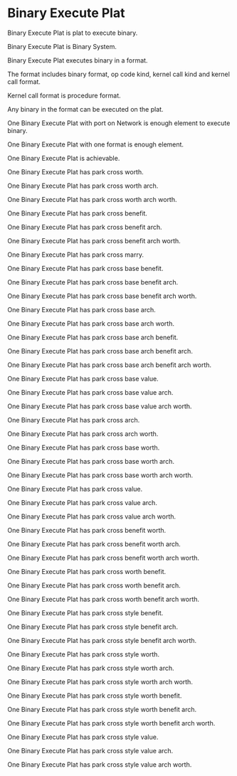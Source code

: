 # Binary Execute Plat

Binary Execute Plat is plat to execute binary.

Binary Execute Plat is Binary System.

Binary Execute Plat executes binary in a format.

The format includes binary format, op code kind, kernel call kind and kernel call format.

Kernel call format is procedure format.

Any binary in the format can be executed on the plat.

One Binary Execute Plat with port on Network is enough element to execute binary.

One Binary Execute Plat with one format is enough element.

One Binary Execute Plat is achievable.

One Binary Execute Plat has park cross worth.

One Binary Execute Plat has park cross worth arch.

One Binary Execute Plat has park cross worth arch worth.

One Binary Execute Plat has park cross benefit.

One Binary Execute Plat has park cross benefit arch.

One Binary Execute Plat has park cross benefit arch worth.

One Binary Execute Plat has park cross marry.

One Binary Execute Plat has park cross base benefit.

One Binary Execute Plat has park cross base benefit arch.

One Binary Execute Plat has park cross base benefit arch worth.

One Binary Execute Plat has park cross base arch.

One Binary Execute Plat has park cross base arch worth.

One Binary Execute Plat has park cross base arch benefit.

One Binary Execute Plat has park cross base arch benefit arch.

One Binary Execute Plat has park cross base arch benefit arch worth.

One Binary Execute Plat has park cross base value.

One Binary Execute Plat has park cross base value arch.

One Binary Execute Plat has park cross base value arch worth.

One Binary Execute Plat has park cross arch.

One Binary Execute Plat has park cross arch worth.

One Binary Execute Plat has park cross base worth.

One Binary Execute Plat has park cross base worth arch.

One Binary Execute Plat has park cross base worth arch worth.

One Binary Execute Plat has park cross value.

One Binary Execute Plat has park cross value arch.

One Binary Execute Plat has park cross value arch worth.

One Binary Execute Plat has park cross benefit worth.

One Binary Execute Plat has park cross benefit worth arch.

One Binary Execute Plat has park cross benefit worth arch worth.

One Binary Execute Plat has park cross worth benefit.

One Binary Execute Plat has park cross worth benefit arch.

One Binary Execute Plat has park cross worth benefit arch worth.

One Binary Execute Plat has park cross style benefit.

One Binary Execute Plat has park cross style benefit arch.

One Binary Execute Plat has park cross style benefit arch worth.

One Binary Execute Plat has park cross style worth.

One Binary Execute Plat has park cross style worth arch.

One Binary Execute Plat has park cross style worth arch worth.

One Binary Execute Plat has park cross style worth benefit.

One Binary Execute Plat has park cross style worth benefit arch.

One Binary Execute Plat has park cross style worth benefit arch worth.

One Binary Execute Plat has park cross style value.

One Binary Execute Plat has park cross style value arch.

One Binary Execute Plat has park cross style value arch worth.